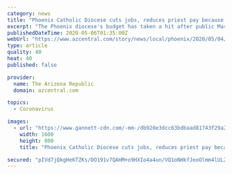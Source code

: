 ```yaml
---
category: news
title: "Phoenix Catholic Diocese cuts jobs, reduces priest pay because of COVID-19 impact"
excerpt: "The Phoenix diocese's budget has taken a hit after public Masses were suspended more than a month ago to help curb the spread of COVID-19."
publishedDateTime: 2020-05-06T01:35:00Z
webUrl: "https://www.azcentral.com/story/news/local/phoenix/2020/05/04/phoenix-catholic-diocese-plans-job-cuts-budget-reductions/3082537001/"
type: article
quality: 40
heat: 40
published: false

provider:
  name: The Arizona Republic
  domain: azcentral.com

topics:
  - Coronavirus

images:
  - url: "https://www.gannett-cdn.com/-mm-/db920e3dcc63bdbaad81743f29a2f5ecba81ea31/c=0-10-519-303/local/-/media/2016/02/15/Phoenix/Phoenix/635911412617640183-Basilica.jpg?width=1600&height=800&fit=crop"
    width: 1600
    height: 800
    title: "Phoenix Catholic Diocese cuts jobs, reduces priest pay because of COVID-19 impact"

secured: "pIVd7jQkgHe6TZKs/DO191v7QAHM+o9HXIo4a4un/VQ1oNHkfJeoOlmm4lUL2yq4SsoDv/4CWDu2UICI2NWED6GlCx4XJYqNHr2uWZ1w62dbidLeLJ1TvI5c0phoarR/eyuF5Lr9CA2umlRihziiNhgVa7ot8DnryC4VJZQPHPvVybL8Ibs19aXWFiX9V2emNBNdyxHgybI8TMiLEUshIlzRgKYBDK//6qzugdbuL75LZnNE4YFtZtfNlTmTh3UpfkhMVDkNM4UtilmXef60biFofCqBrlLsOQa/RNktL4A176EKLvEt8xqOCq55Yx6a;xoKkkZYFnGtSmoxQSlI5NQ=="
---
```


